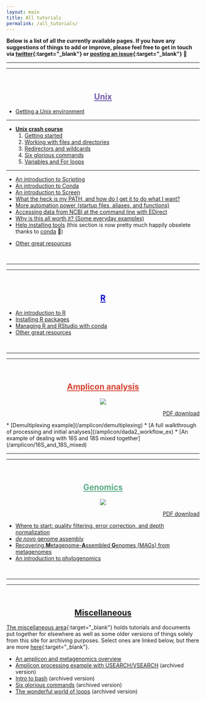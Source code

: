 ```yaml
---
layout: main
title: All tutorials
permalink: /all_tutorials/
---  
```


**Below is a list of all the currently available pages. If you have any suggestions of things to add or improve, please feel free to get in touch via [twitter](https://twitter.com/AstrobioMike){:target="_blank"} or [posting an issue](https://github.com/AstrobioMike/AstrobioMike.github.io/issues){:target="_blank"} 🙂**

---
---
<br>
<center><h2><a href="/unix/" style="color:#745bab">Unix</a></h2></center>  

* [Getting a Unix environment](/unix/getting_unix_env)

---

* **[Unix crash course](/unix/unix-intro)**  
	1. [Getting started](/unix/getting-started)
	2. [Working with files and directories](/unix/working-with-files-and-dirs)
	3. [Redirectors and wildcards](/unix/wild-redirectors)
	4. [Six glorious commands](/unix/six-glorious-commands)
	5. [Variables and For loops](/unix/for-loops)  

---


* [An introduction to Scripting](/unix/scripting)
* [An introduction to Conda](/unix/conda-intro)
* [An introduction to Screen](/unix/screen-intro)
* [What the heck is my PATH, and how do I get it to do what I want?](/unix/modifying_your_path)
* [More automation power (startup files, aliases, and functions)](/unix/more-automation-power)
* [Accessing data from NCBI at the command line with EDirect](/unix/ncbi_eutils)
* [Why is this all worth it? (Some everyday examples)](/unix/why)
* [Help installing tools](/unix/installing_tools) (this section is now pretty much happily obselete thanks to [conda](/unix/conda-intro) 🙂)
<!--* [Some useful one-liners](/bash/one_liners)-->
* [Other great resources](/unix/other_resources)  


<br>

---
---
<br>
<center><h2><a href="/R/" style="color:#0000cc">R</a></h2></center>

* [An introduction to R](/R/basics)  
* [Installing R packages](/R/installing_packages)  
* [Managing R and RStudio with conda](/R/managing-r-and-rstudio-with-conda)  
* [Other great resources](/R/other_resources)  

<br>

---
---
<br>
<center><h2><a href="/amplicon/" style="color:#d64231">Amplicon analysis</a></h2></center>

<center><a href="{{ site.url }}/images/amplicon_overview.png"><img src="{{ site.url }}/images/amplicon_overview.png"></a></center>

<p align="right"><a href="https://ndownloader.figshare.com/files/15628100">PDF download</a></p>
* [Demultiplexing example](/amplicon/demultiplexing)  
* [A full walkthrough of processing and initial analyses](/amplicon/dada2_workflow_ex)  
* [An example of dealing with 16S and 18S mixed together](/amplicon/16S_and_18S_mixed)  
<br>

---
---
<br>
<center><h2><a href="/genomics/" style="color:#5bab87">Genomics</a></h2></center>

<center><a href="{{ site.url }}/images/metagenomics_overview.png"><img src="{{ site.url }}/images/metagenomics_overview.png"></a></center>

<p align="right"><a href="https://ndownloader.figshare.com/files/15628103">PDF download</a></p>

* [Where to start: quality filtering, error correction, and depth normalization](/genomics/where_to_start)  
* [*de novo* genome assembly](/genomics/de_novo_assembly) 
* [Recovering **M**etagenome-**A**ssembled **G**enomes (MAGs) from metagenomes](/genomics/metagen_anvio)  
* [An introduction to phylogenomics](/genomics/phylogenomics)

<br>

---
---
<br>
<center><h2><a href="/misc/">Miscellaneous</a></h2></center>

[The miscellaneous area](/misc/){:target="_blank"} holds tutorials and documents put together for elsewhere as well as some older versions of things solely from this site for archiving purposes. Select ones are linked below, but there are more [here](/misc/){:target="_blank"}.

* [An amplicon and metagenomics overview](/misc/amplicon_and_metagen)
* [Amplicon processing example with USEARCH/VSEARCH](/amplicon/workflow_ex) (archived version)
* [Intro to bash](/bash/bash_intro_binder) (archived version)
* [Six glorious commands](/bash/six_commands) (archived version)
* [The wonderful world of loops](/bash/for_loops) (archived version)

